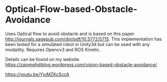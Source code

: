 # Optical-Flow-based-Obstacle-Avoidance

Uses Optical flow to avoid obstacle and is based on this paper http://journals.sagepub.com/doi/pdf/10.5772/5715. 
This implementation has been tested for a simulated robot in Unity3d but can be used with any modaility.
Requires Opencv3 and ROS Kinetic.

Details can be found on my website https://zainmehdiblog.wordpress.com/vision-based-obstacle-avoidance/

https://youtu.be/YjuMZKcSccA
